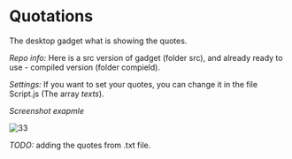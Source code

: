 # Quotations
The desktop gadget what is showing the quotes.

*Repo info:*
Here is a src version of gadget (folder src), and already ready to use - compiled version (folder compield).

*Settings:*
If you want to set your quotes, you can change it in the file Script.js (The array *texts*).  

*Screenshot exapmle*

![33](https://cloud.githubusercontent.com/assets/10260469/21439967/52d9b812-c899-11e6-8548-23038500824d.JPG)

*TODO:* adding the quotes from .txt file.
